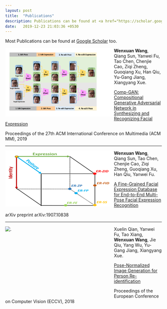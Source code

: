 ```yaml
---
layout: post
title:  "Publications"
description: Publications can be found at <a href="https://scholar.google.com/citations?user=BN9Q_dcAAAAJ&hl=en" target="_blank">Google Scholar</a> too.
date:   2019-12-23 21:03:36 +0530
---
```

Most Publications can be found at <a href="https://scholar.google.com/citations?user=BN9Q_dcAAAAJ&hl=en" target="_blank">Google Scholar</a> too.

<div>
<img src="/img/publication/ACMMM19_Framework.png" alt="." style="vertical-align:middle;" width="350" height="220" align="left">
<span>
<b>Wenxuan Wang</b>, Qiang Sun, Yanwei Fu, Tao Chen, Chenjie Cao, Ziqi Zheng, Guoqiang Xu, Han Qiu, Yu-Gang Jiang, Xiangyang Xue.

<a href="https://dl.acm.org/citation.cfm?id=3351032" 
target="_blank">Comp-GAN: Compositional Generative Adversarial Network in Synthesizing and Recognizing Facial Expression</a>

Proceedings of the 27th ACM International Conference on Multimedia (ACM MM), 2019
</span>
</div>

------

<div>
<img src="/img/publication/arxiv_face_dataset_setting.png" alt="." width="350" height="180" align="left">
<span>
<b>Wenxuan Wang</b>, Qiang Sun, Tao Chen, Chenjie Cao, Ziqi Zheng, Guoqiang Xu, Han Qiu, Yanwei Fu.

<a href="https://arxiv.org/abs/1907.10838" 
target="_blank">A Fine-Grained Facial Expression Database for End-to-End Multi-Pose Facial Expression Recognition</a>

arXiv preprint arXiv:1907.10838
</span>
</div>

------

<div>
<img src="/img/publication/eccv_generated_images.png" alt="." width="350" height="220" align="left">
<span>

Xuelin Qian, Yanwei Fu, Tao Xiang, <b>Wenxuan Wang</b>, Jie Qiu, Yang Wu, Yu-Gang Jiang, Xiangyang Xue.

<a href="http://openaccess.thecvf.com/content_ECCV_2018/html/Xuelin_Qian_Pose-Normalized_Image_Generation_ECCV_2018_paper.html" 
target="_blank">Pose-Normalized Image Generation for Person Re-identification</a>

Proceedings of the European Conference on Computer Vision (ECCV), 2018
</span>
</div>